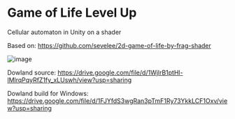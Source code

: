 # Game of Life Level Up

Cellular automaton in Unity on a shader

Based on: https://github.com/sevelee/2d-game-of-life-by-frag-shader

![image](https://github.com/BelkinAndrey/GameOfLifeLevelUp/blob/master/life1.gif)

Dowland source:
https://drive.google.com/file/d/1WjlrB1ptHl-lMlrqPqyRfZ1fy_xLUswh/view?usp=sharing

Dowland build for Windows:
https://drive.google.com/file/d/1FJYfdS3wgRan3pTmF1Ry73YkkLCF1Oxv/view?usp=sharing

